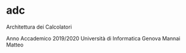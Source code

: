 # adc
Architettura dei Calcolatori

Anno Accademico 2019/2020 
Università di Informatica
Genova
Mannai Matteo
